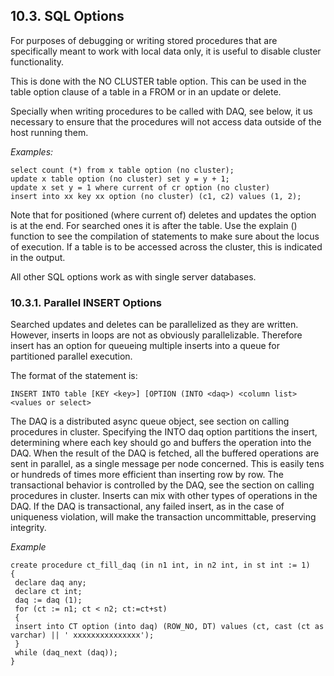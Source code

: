 <div>

<div>

<div>

<div>

## 10.3. SQL Options

</div>

</div>

</div>

For purposes of debugging or writing stored procedures that are
specifically meant to work with local data only, it is useful to disable
cluster functionality.

This is done with the NO CLUSTER table option. This can be used in the
table option clause of a table in a FROM or in an update or delete.

Specially when writing procedures to be called with DAQ, see below, it
us necessary to ensure that the procedures will not access data outside
of the host running them.

<span class="emphasis">*Examples:*</span>

``` programlisting
select count (*) from x table option (no cluster);
update x table option (no cluster) set y = y + 1;
update x set y = 1 where current of cr option (no cluster)
insert into xx key xx option (no cluster) (c1, c2) values (1, 2);
```

Note that for positioned (where current of) deletes and updates the
option is at the end. For searched ones it is after the table. Use the
explain () function to see the compilation of statements to make sure
about the locus of execution. If a table is to be accessed across the
cluster, this is indicated in the output.

All other SQL options work as with single server databases.

<div>

<div>

<div>

<div>

### 10.3.1. Parallel INSERT Options

</div>

</div>

</div>

Searched updates and deletes can be parallelized as they are written.
However, inserts in loops are not as obviously parallelizable. Therefore
insert has an option for queueing multiple inserts into a queue for
partitioned parallel execution.

The format of the statement is:

``` programlisting
INSERT INTO table [KEY <key>] [OPTION (INTO <daq>) <column list> <values or select>
```

The DAQ is a distributed async queue object, see section on calling
procedures in cluster. Specifying the INTO daq option partitions the
insert, determining where each key should go and buffers the operation
into the DAQ. When the result of the DAQ is fetched, all the buffered
operations are sent in parallel, as a single message per node concerned.
This is easily tens or hundreds of times more efficient than inserting
row by row. The transactional behavior is controlled by the DAQ, see the
section on calling procedures in cluster. Inserts can mix with other
types of operations in the DAQ. If the DAQ is transactional, any failed
insert, as in the case of uniqueness violation, will make the
transaction uncommittable, preserving integrity.

<span class="emphasis">*Example*</span>

``` programlisting
create procedure ct_fill_daq (in n1 int, in n2 int, in st int := 1)
{
 declare daq any;
 declare ct int;
 daq := daq (1);
 for (ct := n1; ct < n2; ct:=ct+st)
 {
 insert into CT option (into daq) (ROW_NO, DT) values (ct, cast (ct as varchar) || ' xxxxxxxxxxxxxxx');
 }
 while (daq_next (daq));
}
```

</div>

</div>
